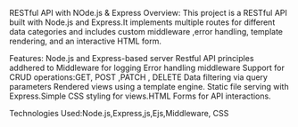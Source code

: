 RESTful API with NOde.js & Express
Overview:
This project is a RESTful API  built with Node.js and Express.It implements multiple routes for different data categories and includes custom middleware ,error handling, template rendering, and an interactive HTML form.


Features:
Node.js  and Express-based server
Restful API principles addhered to
Middleware for logging
Error handling middleware
Support for CRUD operations:GET, POST ,PATCH , DELETE
Data filtering via query parameters
Rendered views using a template engine.
Static file serving with Express.Simple CSS styling for views.HTML Forms for API interactions.

Technologies Used:Node.js,Express,js,Ejs,Middleware, CSS
